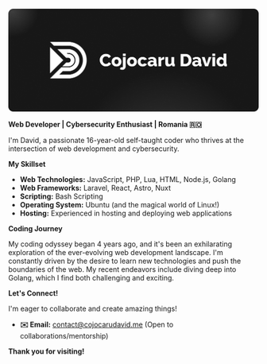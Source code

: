 ![cover](images/cover.png)

**Web Developer | Cybersecurity Enthusiast | Romania 🇷🇴**

I'm David, a passionate 16-year-old self-taught coder who thrives at the intersection of web development and cybersecurity.

**My Skillset**

* **Web Technologies:** JavaScript, PHP, Lua, HTML, Node.js, Golang
* **Web Frameworks:** Laravel, React, Astro, Nuxt
* **Scripting:** Bash Scripting
* **Operating System:** Ubuntu (and the magical world of Linux!)
* **Hosting:** Experienced in hosting and deploying web applications

**Coding Journey**

My coding odyssey began 4 years ago, and it's been an exhilarating exploration of the ever-evolving web development landscape. I'm constantly driven by the desire to learn new technologies and push the boundaries of the web. My recent endeavors include diving deep into Golang, which I find both challenging and exciting.

**Let's Connect!**

I'm eager to collaborate and create amazing things!

* **✉️ Email:** contact@cojocarudavid.me (Open to collaborations/mentorship)

**Thank you for visiting!**
